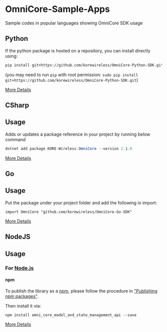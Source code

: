 # OmniCore-Sample-Apps
Sample codes in popular languages showing OmniCore SDK usage


## Python
<a name="installation"></a>


If the python package is hosted on a repository, you can install directly using:

```sh
pip install git+https://github.com/korewireless/OmniCore-Python-SDK.git
```
(you may need to run `pip` with root permission: `sudo pip install git+https://github.com/korewireless/OmniCore-Python-SDK.git`)

[More Details](/Python/Readme.md)

## CSharp 
<a name="installation"></a>
## Usage
Adds or updates a package reference in your project by running below command

```csharp
dotnet add package KORE-Wireless.OmniCore --version 2.1.0 
```

[More Details](/CSharp/Readme.md)

## Go 
<a name="installation"></a>
## Usage
Put the package under your project folder and add the following in import:

```golang
import OmniCore "github.com/korewireless/OmniCore-Go-SDK"
```

[More Details](/Go/README.md)

## NodeJS 
<a name="installation"></a>
## Usage
### For [Node.js](https://nodejs.org/)

#### npm

To publish the library as a [npm](https://www.npmjs.com/), please follow the procedure in ["Publishing npm packages"](https://docs.npmjs.com/getting-started/publishing-npm-packages).

Then install it via:

```shell
npm install omni_core_model_and_state_management_api --save
```

[More Details](/Nodejs/Readme.md)
